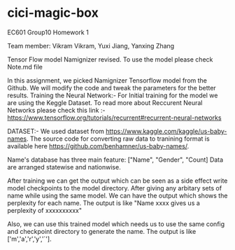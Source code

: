 # cici-magic-box
EC601 Group10 Homework 1

Team member: Vikram Vikram, Yuxi Jiang, Yanxing Zhang

Tensor Flow model Namignizer revised. To use the model please check Note.md file

In this assignment, we picked Namignizer Tensorflow model from the Github. We will modify the code and tweak the parameters for the better results. 
Training the Neural Network:-
For Initial training for the model we are using the Keggle Dataset. 
To read more about Reccurent Neural Networks please check this link :- https://www.tensorflow.org/tutorials/recurrent#recurrent-neural-networks

DATASET:-
We used dataset from https://www.kaggle.com/kaggle/us-baby-names. The source code for converting raw data to tranining format is available here https://github.com/benhamner/us-baby-names/.

Name's database has three main feature: ["Name", "Gender", "Count]
Data are arranged statewise and nationwise.

After training we can get the output which can be seen as a side effect write model checkpoints to the model directory. After giving any arbitary sets of name while using the same model. We can have the output which shows the perplexity for each name. The output is like "Name xxxx gives us a perplexity of xxxxxxxxxx"

Also, we can use this trained model which needs us to use the same config and checkpoint directory to generate the name. The output is like  ['m','a','r','y','`'].
